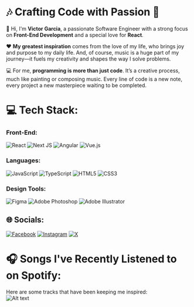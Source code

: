 # 🎶 Crafting Code with Passion 🎨

👋 Hi, I'm **Victor Garcia**, a passionate Software Engineer with a strong focus on **Front-End Development** and a special love for **React**. 

❤️ **My greatest inspiration** comes from the love of my life, who brings joy and purpose to my daily life. And, of course, music is a huge part of my journey—it fuels my creativity and shapes the way I solve problems.

💻 For me, **programming is more than just code**. It’s a creative process, much like painting or composing music. Every line of code is a new note, every project a new masterpiece waiting to be completed.

# 💻 Tech Stack:
### Front-End:
![React](https://img.shields.io/badge/React-20232A?style=for-the-badge&logo=react&logoColor=61DAFB) ![Next JS](https://img.shields.io/badge/Next-black?style=for-the-badge&logo=next.js&logoColor=white) ![Angular](https://img.shields.io/badge/angular-%23DD0031.svg?style=for-the-badge&logo=angular&logoColor=white) ![Vue.js](https://img.shields.io/badge/vue.js-%2335495e.svg?style=for-the-badge&logo=vuedotjs&logoColor=%234FC08D)

### Languages:
![JavaScript](https://img.shields.io/badge/javascript-%23323330.svg?style=for-the-badge&logo=javascript&logoColor=%23F7DF1E) ![TypeScript](https://img.shields.io/badge/typescript-%23007ACC.svg?style=for-the-badge&logo=typescript&logoColor=white) ![HTML5](https://img.shields.io/badge/html5-%23E34F26.svg?style=for-the-badge&logo=html5&logoColor=white) ![CSS3](https://img.shields.io/badge/css3-%231572B6.svg?style=for-the-badge&logo=css3&logoColor=white)

### Design Tools:
![Figma](https://img.shields.io/badge/figma-%23F24E1E.svg?style=for-the-badge&logo=figma&logoColor=white) ![Adobe Photoshop](https://img.shields.io/badge/adobe%20photoshop-%2331A8FF.svg?style=for-the-badge&logo=adobe%20photoshop&logoColor=white) ![Adobe Illustrator](https://img.shields.io/badge/adobe%20illustrator-%23FF9A00.svg?style=for-the-badge&logo=adobe%20illustrator&logoColor=white)


## 🌐 Socials:
[![Facebook](https://img.shields.io/badge/Facebook-1877F2?style=for-the-badge&logo=facebook&logoColor=white)](https://facebook.com/VictorGarciaQF) [![Instagram](https://img.shields.io/badge/Instagram-E4405F?style=for-the-badge&logo=instagram&logoColor=white)](https://instagram.com/quantumm.fluxx) [![X](https://img.shields.io/badge/X-black.svg?logo=X&logoColor=white)](https://x.com/VictorGarciaQF) 

# 🎧 Songs I've Recently Listened to on Spotify:
Here are some tracks that have been keeping me inspired: <br>
![Alt text](https://spotify-recently-played-readme.vercel.app/api?user=12169094240)
